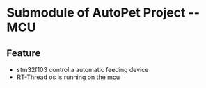 # Submodule of AutoPet Project -- MCU


## Feature

* stm32f103 control a automatic feeding device 
* RT-Thread os is running on the mcu